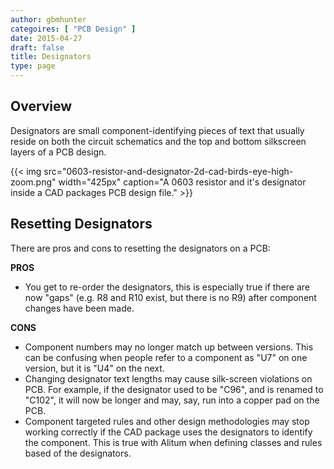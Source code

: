 ```yaml
---
author: gbmhunter
categoires: [ "PCB Design" ]
date: 2015-04-27
draft: false
title: Designators
type: page
---
```


## Overview

Designators are small component-identifying pieces of text that usually reside on both the circuit schematics and the top and bottom silkscreen layers of a PCB design.

{{< img src="0603-resistor-and-designator-2d-cad-birds-eye-high-zoom.png" width="425px" caption="A 0603 resistor and it's designator inside a CAD packages PCB design file."  >}}

## Resetting Designators

There are pros and cons to resetting the designators on a PCB:

**PROS**

* You get to re-order the designators, this is especially true if there are now "gaps" (e.g. R8 and R10 exist, but there is no R9) after component changes have been made.

**CONS**

* Component numbers may no longer match up between versions. This can be confusing when people refer to a component as "U7" on one version, but it is "U4" on the next.
* Changing designator text lengths may cause silk-screen violations on PCB. For example, if the designator used to be "C96", and is renamed to "C102", it will now be longer and may, say, run into a copper pad on the PCB.
* Component targeted rules and other design methodologies may stop working correctly if the CAD package uses the designators to identify the component. This is true with Alitum when defining classes and rules based of the designators.
